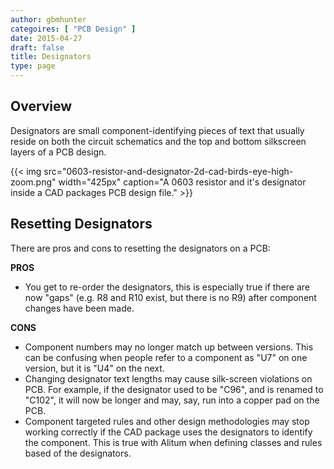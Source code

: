 ```yaml
---
author: gbmhunter
categoires: [ "PCB Design" ]
date: 2015-04-27
draft: false
title: Designators
type: page
---
```


## Overview

Designators are small component-identifying pieces of text that usually reside on both the circuit schematics and the top and bottom silkscreen layers of a PCB design.

{{< img src="0603-resistor-and-designator-2d-cad-birds-eye-high-zoom.png" width="425px" caption="A 0603 resistor and it's designator inside a CAD packages PCB design file."  >}}

## Resetting Designators

There are pros and cons to resetting the designators on a PCB:

**PROS**

* You get to re-order the designators, this is especially true if there are now "gaps" (e.g. R8 and R10 exist, but there is no R9) after component changes have been made.

**CONS**

* Component numbers may no longer match up between versions. This can be confusing when people refer to a component as "U7" on one version, but it is "U4" on the next.
* Changing designator text lengths may cause silk-screen violations on PCB. For example, if the designator used to be "C96", and is renamed to "C102", it will now be longer and may, say, run into a copper pad on the PCB.
* Component targeted rules and other design methodologies may stop working correctly if the CAD package uses the designators to identify the component. This is true with Alitum when defining classes and rules based of the designators.
